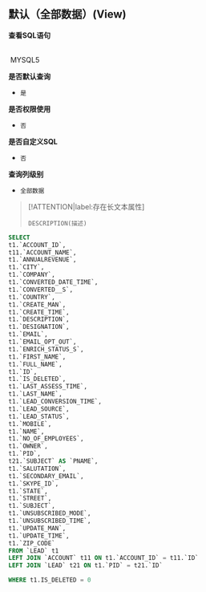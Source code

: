 ## 默认（全部数据）(View) <!-- {docsify-ignore-all} -->



<p class="panel-title"><b>查看SQL语句</b></p>
<br>

<el-row>
&nbsp;<el-tag @click="MYSQL5 = true">MYSQL5</el-tag>
</el-row>

<br>
<p class="panel-title"><b>是否默认查询</b></p>

* `是`

<p class="panel-title"><b>是否权限使用</b></p>

* `否`

<p class="panel-title"><b>是否自定义SQL</b></p>

* `否`

<p class="panel-title"><b>查询列级别</b></p>

* `全部数据`

> [!ATTENTION|label:存在长文本属性]
>
> `DESCRIPTION(描述)`






<el-dialog v-model="MYSQL5" title="MYSQL5">

```sql
SELECT
t1.`ACCOUNT_ID`,
t11.`ACCOUNT_NAME`,
t1.`ANNUALREVENUE`,
t1.`CITY`,
t1.`COMPANY`,
t1.`CONVERTED_DATE_TIME`,
t1.`CONVERTED__S`,
t1.`COUNTRY`,
t1.`CREATE_MAN`,
t1.`CREATE_TIME`,
t1.`DESCRIPTION`,
t1.`DESIGNATION`,
t1.`EMAIL`,
t1.`EMAIL_OPT_OUT`,
t1.`ENRICH_STATUS_S`,
t1.`FIRST_NAME`,
t1.`FULL_NAME`,
t1.`ID`,
t1.`IS_DELETED`,
t1.`LAST_ASSESS_TIME`,
t1.`LAST_NAME`,
t1.`LEAD_CONVERSION_TIME`,
t1.`LEAD_SOURCE`,
t1.`LEAD_STATUS`,
t1.`MOBILE`,
t1.`NAME`,
t1.`NO_OF_EMPLOYEES`,
t1.`OWNER`,
t1.`PID`,
t21.`SUBJECT` AS `PNAME`,
t1.`SALUTATION`,
t1.`SECONDARY_EMAIL`,
t1.`SKYPE_ID`,
t1.`STATE`,
t1.`STREET`,
t1.`SUBJECT`,
t1.`UNSUBSCRIBED_MODE`,
t1.`UNSUBSCRIBED_TIME`,
t1.`UPDATE_MAN`,
t1.`UPDATE_TIME`,
t1.`ZIP_CODE`
FROM `LEAD` t1 
LEFT JOIN `ACCOUNT` t11 ON t1.`ACCOUNT_ID` = t11.`ID` 
LEFT JOIN `LEAD` t21 ON t1.`PID` = t21.`ID` 

WHERE t1.IS_DELETED = 0
```

</el-dialog>

<script>
 const { createApp } = Vue
  createApp({
    data() {
      return {
                MYSQL5 : false
        
      }
    },
    methods: {
    }
  }).use(ElementPlus).mount('#app')
</script>